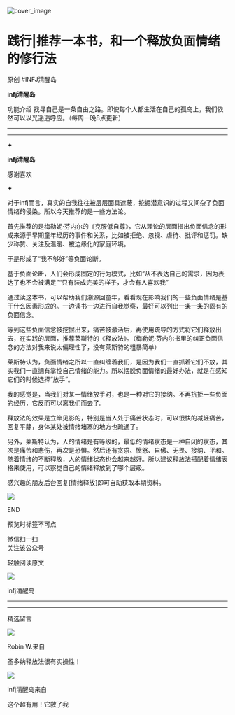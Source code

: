 ![cover_image](https://mmbiz.qlogo.cn/mmbiz_jpg/DZCdtia4bJxqdtsibh66VeQtwmnUIvFwPo5LF10Iqav4kLcF53mXWCqAic4wzPhqpelrvibjol1au8g8oVltoReftw/0?wx_fmt=jpeg)

#  践行|推荐一本书，和一个释放负面情绪的修行法

原创  #INFJ清醒岛  

**infj清醒岛**



功能介绍  找寻自己是一条自由之路。即使每个人都生活在自己的孤岛上，我们依然可以以光遥遥呼应。（每周一晚8点更新）

__ __

__ _ _

✦

  

**infj清醒岛**

感谢喜欢

✦

对于infj而言，真实的自我往往被层层面具遮蔽，挖掘潜意识的过程又间杂了负面情绪的侵染。所以今天推荐的是一些方法论。

首先推荐的是梅勒妮·芬内尔的《克服低自尊》，它从理论的层面指出负面信念的形成来源于早期童年经历的事件和关系，比如被拒绝、忽视、虐待、批评和惩罚。缺少称赞、关注及温暖、被边缘化的家庭环境。

于是形成了“我不够好”等负面论断。

基于负面论断，人们会形成固定的行为模式，比如“从不表达自己的需求，因为表达了也不会被满足”“只有装成完美的样子，才会有人喜欢我”

通过读这本书，可以帮助我们溯源回童年，看看现在影响我们的一些负面情绪是基于什么因素形成的。一边读书一边进行自我觉察，最好可以列出一条一条的固有的负面信念。

等到这些负面信念被挖掘出来，痛苦被激活后，再使用疏导的方式将它们释放出去，在实践的层面，推荐莱斯特的《释放法》。（梅勒妮·芬内尔书里的纠正负面信念的方法对我来说太偏理性了，没有莱斯特的粗暴简单）

莱斯特认为，负面情绪之所以一直纠缠着我们，是因为我们一直抓着它们不放，其实我们一直拥有掌控自己情绪的能力。所以摆脱负面情绪的最好办法，就是在感知它们的时候选择“放手”。

我的感觉是，当我们对某一情绪放手时，也是一种对它的接纳。不再抗拒一些负面的经历，它反而可以离我们而去了。

释放法的效果是立竿见影的，特别是当人处于痛苦状态时，可以很快的减轻痛苦，回复平静，身体某处被情绪堵塞的地方也疏通了。

另外，莱斯特认为，人的情绪是有等级的，最低的情绪状态是一种自闭的状态，其次是痛苦和悲伤，再次是恐惧。然后还有贪求、愤怒、自傲、无畏、接纳、平和。随着情绪的不断释放，人的情绪状态也会越来越好。所以建议释放法搭配着情绪表格来使用，可以察觉自己的情绪释放到了哪个层级。

感兴趣的朋友后台回复[情绪释放]即可自动获取本期资料。

  

![](https://mmbiz.qpic.cn/mmbiz_gif/7FiadXCUBpqt43ySAFleQonQAWQDMwvCPOiaiaFlUYSG8ibicVqc4d5rBa4niaAWr9DmauJ43FCich2gaNDU6PiaKZQf6w/640?wx_fmt=gif)

END  

预览时标签不可点

微信扫一扫  
关注该公众号



轻触阅读原文

![](http://mmbiz.qpic.cn/mmbiz_png/DZCdtia4bJxpcRrqEcIicNn7icChObS1Eqm6u2hlN1LGAHvlMHZg6O2a3A47KdeC6IqvVTuryNZQpDFQ1LX3JvT9w/0?wx_fmt=png)

infj清醒岛







****



****





精选留言

![](http://mmsns.qpic.cn/mmsns/iaxNB5XaibCeLTYWIUGCYm7cS1kFxTx4ibUSEBZJ6VnOdXPDItJ9PaGRg/0)

Robin W.来自

圣多纳释放法很有实操性！

![](http://wx.qlogo.cn/mmhead/Q3auHgzwzM4icoibBPppWkMrbLG1lB8KhWHaiaiabBib87BTTdVQC8Cyacg/64)

infj清醒岛来自

这个超有用！它救了我

